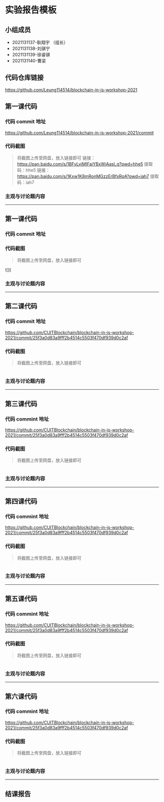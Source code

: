 # 实验报告模板

## 小组成员

- 2021131137-耿翔宇 （组长）
- 2021131138-刘骐宁
- 2021131139-徐睿骐
- 2021131140-曹梁


## 代码仓库链接

https://github.com/Leung114514/blockchain-in-js-workshop-2021



## 第一课代码


### 代码 commit 地址
https://github.com/Leung114514/blockchain-in-js-workshop-2021/commit



### 代码截图

> 将截图上传至网盘，放入链接即可
链接：https://pan.baidu.com/s/1BFvLviMIFaiYBxWiAasl_g?pwd=hhe5
提取码：hhe5
> 链接：https://pan.baidu.com/s/1Kxw1K8mRonMGzzErBfxRqA?pwd=iah7
提取码：iah7



### 主观与讨论题内容

---



## 第一课代码


### 代码 commit 地址



### 代码截图

> 将截图上传至网盘，放入链接即可

![](


### 主观与讨论题内容


---



## 第二课代码


### 代码 commit 地址

https://github.com/CUITBlockchain/blockchain-in-js-workshop-2021/commit/25f3a0d83a9fff2b4514c5503f470df939d0c2af


### 代码截图

> 将截图上传至网盘，放入链接即可

![]()


### 主观与讨论题内容



---


## 第三课代码


### 代码 commint 地址

https://github.com/CUITBlockchain/blockchain-in-js-workshop-2021/commit/25f3a0d83a9fff2b4514c5503f470df939d0c2af


### 代码截图

> 将截图上传至网盘，放入链接即可

![]()


### 主观与讨论题内容



---




## 第四课代码


### 代码 commint 地址

https://github.com/CUITBlockchain/blockchain-in-js-workshop-2021/commit/25f3a0d83a9fff2b4514c5503f470df939d0c2af


### 代码截图

> 将截图上传至网盘，放入链接即可

![]()


### 主观与讨论题内容



---




## 第五课代码


### 代码 commint 地址

https://github.com/CUITBlockchain/blockchain-in-js-workshop-2021/commit/25f3a0d83a9fff2b4514c5503f470df939d0c2af


### 代码截图

> 将截图上传至网盘，放入链接即可

![]()


### 主观与讨论题内容



---




## 第六课代码


### 代码 commint 地址

https://github.com/CUITBlockchain/blockchain-in-js-workshop-2021/commit/25f3a0d83a9fff2b4514c5503f470df939d0c2af


### 代码截图

> 将截图上传至网盘，放入链接即可

![]()


### 主观与讨论题内容



---


## 结课报告





